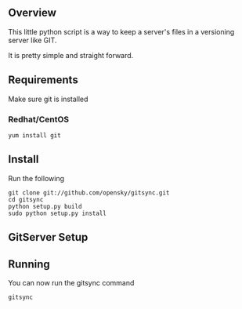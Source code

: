 ## Overview

This little python script is a way to keep a server's files in a versioning server like GIT.

It is pretty simple and straight forward.

## Requirements

Make sure git is installed

### Redhat/CentOS

    yum install git

## Install

Run the following

    git clone git://github.com/opensky/gitsync.git
    cd gitsync
    python setup.py build
    sudo python setup.py install

## GitServer Setup

## Running

You can now run the gitsync command

    gitsync